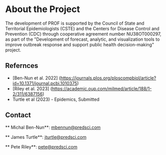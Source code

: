 # About the Project

The development of PROF is supported by the Council of State and Territorial Epidemiologists (CSTE) and the Centers for Disease Control and Prevention (CDC)
through cooperative agreement number NU38OT000297, as part of the "Development of forecast, analytic, and visualization tools to improve outbreak response and support public health decision-making" project.


## Refernces

* [Ben-Nun et al. 2022] (https://journals.plos.org/ploscompbiol/article?id=10.1371/journal.pcbi.1010375)
* [Riley et al. 2023] (https://academic.oup.com/milmed/article/188/1-2/311/6387156)
* Turtle et al (2023) - Epidemics, Submitted

## Contact 

** Michal Ben-Nun**: <mbennun@predsci.com>

** James Turtle**: <jturtle@predsci.com>

** Pete Riley**: <pete@predsci.com>



